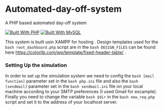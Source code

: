 # Automated-day-off-system
A PHP based automated day-off system

[![Built With PHP](https://img.shields.io/badge/PHP-777BB4?style=for-the-badge&logo=php&logoColor=white)](https://www.php.net/)
[![Built With MySQL](https://img.shields.io/badge/MySQL-00000F?style=for-the-badge&logo=mysql&logoColor=white)](https://www.mysql.com/)

This system is built usin XAMPP for hosting . Design templates used for the ```bash root_dashboard.php``` script are in the ```bash DESIGN_FILES``` can be found here https://colorlib.com/wp/template/fixed-header-table/ .

### Setting Up the simulation
In order to set up the simulation system we need to config the ```bash [mail function]``` parameter set in the ```bash php.ini``` file and also the ```bash [sendmail]``` parameter set in the ```bash sendmail.ini``` file on your local machine according to your SMTP preferences (I used Gmail for excample). 
Finally you need to change the variable ```bash $dir``` in the ```bash new_req.php``` script and set it to the address of your localhost server.
